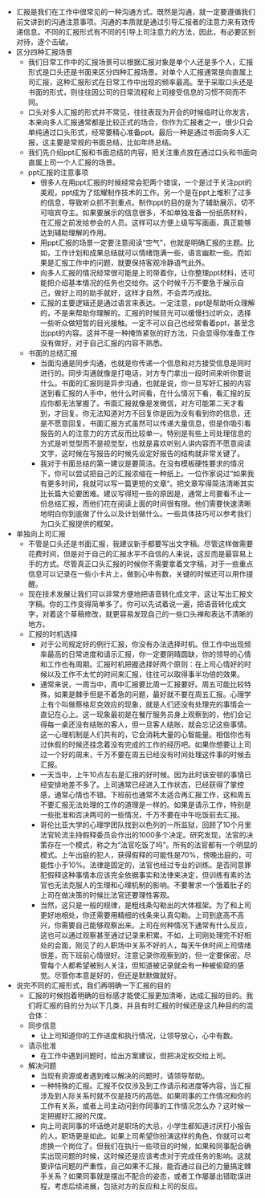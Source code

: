 - 汇报是我们在工作中很常见的一种沟通方式。既然是沟通，就一定要遵循我们前文讲到的沟通注意事项。沟通的本质就是通过引导汇报者的注意力来有效传递信息。不同的汇报形式有不同的引导上司注意力的方法，因此，有必要区别对待，逐个击破。
- 区分四种汇报场景
    - 我们日常工作中的汇报场景可以根据汇报对象是单个人还是多个人，汇报形式是口头还是书面来区分四种汇报场景。对单个人汇报通常是向直属上司汇报，这种汇报形式在日常工作中出现的频率最高。至于采取口头还是书面的形式，则往往因公司的日常流程和上司接受信息的习惯不同而不同。
    - 口头对多人汇报的形式并不常见，往往表现为开会的时候临时让你发言，本来向多人汇报通常都是比较正式的场合，你作为汇报者之一，很少只会单纯通过口头形式，经常要精心准备ppt。最后一种是通过书面向多人汇报，这主要是常规的书面总结，比如年终总结。
    - 我们先介绍ppt汇报和书面总结的内容，把关注重点放在通过口头和书面向直属上司一个人汇报的场景。
    - ppt汇报的注意事项
        - 很多人在用ppt汇报的时候经常会犯两个错误，一个是过于关注ppt的美观，ppt成为了炫耀制作技术的工作。另一个是在ppt上堆积了过多的信息，导致听众抓不到重点。制作ppt的目的是为了辅助展示，切不可喧宾夺主。如果要展示的信息很多，不如单独准备一份纸质材料，在汇报之前发给参会的人员。这样可以方便上级写写画画，真正能够达到辅助理解的作用。
        - 用ppt汇报的场景一定要注意阅读“空气”，也就是明确汇报的主题。比如，工作计划和成果总结就可以情绪饱满一些，语言幽默一些。而如果是汇报工作中的问题，就要保持客观冷静语气此外。
        - 向多人汇报的情况经常很可能是上司带着你，让你整理ppt材料，还可能把介绍基本情况的任务也交给你。这个时候千万不要急于展示自己，做好上司的助手就好，这样才自然，不会弄巧成拙。
        - 汇报的主要逻辑还是通过语言来表达。一定注意，ppt是帮助听众理解的，不是来帮助你理解的。汇报的时候目光可以缓慢扫过听众，选择一些听众做短暂的目光接触。一定不可以自己也经常看着ppt，甚至念出ppt的内容。这并不是一种掩饰紧张的好方法，只会显得你准备工作没有做好，对于自己汇报的内容不熟悉。
    - 书面的总结汇报
        - 当面沟通是同步沟通，也就是你传递一个信息和对方接受信息是同时进行的。同步沟通就像是打电话，对方专门拿出一段时间来听你要说什么。书面的汇报则是异步沟通，也就是说，你一旦写好汇报的内容送到看汇报的人手中，他什么时间看，在什么情况下看，看汇报的反应你都无法掌握了。书面汇报就像是发微信，对方可能第二天才看到，才回复。你无法知道对方不回复你是因为没有看到你的信息，还是不愿意回复。书面汇报方式虽然可以传递大量信息，但是你吸引看报告的人的注意力的方式反而比较单一。特别是有些上司处理信息的方式是听觉型而不是视觉型，也就是喜欢听别人讲内容而不愿意阅读文字，这时候在写报告的时候先设定好报告的结构就非常关键了。
        - 我对于书面总结的第一建议是要简洁。在没有模板硬性要求的情况下，你可以尝试把自己的汇报浓缩在一种纸上。一位作家说过“如果我有更多时间，我就可以写一篇更短的文章”。把文章写得简洁清晰其实比长篇大论要困难。建议写得短一些的原因是，通常上司要看不止一份总结汇报，而他们花在阅读上面的时间很有限。他们需要快速清晰地明白你到底做了什么以及计划做什么。一些具体技巧可以参考我们为口头汇报提供的框架。
- 单独向上司汇报
    - 不管是口头还是书面汇报，我建议新手都要写出文字稿。尽管这样做需要花费时间，但是对于自己的汇报水平不自信的人来说，这反而是最容易上手的方式。尽管真正口头汇报的时候你不需要拿着文字稿，对于一些重点信息可以记录在一些小卡片上，做到心中有数，关键的时候还可以用作提醒。
    - 现在技术发展让我们可以非常方便地把语音转化成文字，这让写出汇报文字稿。你的工作变得简单多了。你可以先试着说一遍，把语音转化成文字，对着这个草稿修改，就更容易发现自己的一些口头禅和表达不清晰的地方。
    - 汇报的时机选择
        - 对于公司规定好的例行汇报，你没有办法选择时机。但工作中出现频率最高的日常进度和请示汇报，你一定要阴晴圆缺，你的领导的心情和工作也有周期。汇报时机把握选择好两个原则：在上司心情好的时候以及工作不太忙的时间来汇报，往往可以取得事半功倍的效果。
        - 通常来说，一周当中，周中汇报要比周一汇报要好。周五可能比较特殊，如果是棘手但是不着急的问题，最好就不要在周五汇报。心理学上有个叫做蔡格尼克效应的现象，就是人们还没有处理完的事情会一直记在心上。这一现象最初是在餐厅服务员身上观察到的，他们会记得每一桌还没有结账的客人，但一旦客人结账，就会忘记这些事情。这一心理机制是人们共有的，它会消耗大量的心智能量。相信你也有过休假的时候还挂念着没有完成的工作的经历吧。如果你想要让上司过一个好的周末，千万不要在周五已经没有时间处理这件事的时候去汇报。
        - 一天当中，上午10点左右是汇报的好时候。因为此时该安顿的事情已经安排地差不多了。上司通常已经进入工作状态，已经获得了掌控感，通常心情也不错。下班前也通常不太适合再汇报工作，这和周五不要汇报无法处理的工作的道理是一样的。如果是请示工作，特别是一些批准和否决两可的一些情况，千万不要在中午吃饭前去汇报。
        - 哥伦比亚大学的心理学团队找到以色列的一所监狱，回顾了10个月里法官轮流主持假释委员会作出的1000多个决定。研究发现，法官的决策存在一个模式，称之为“法官吃饭了吗”。所有的法官都有一个明显的模式。上午出庭的犯人，获得假释的可能性是70%，傍晚出庭的，可能性小于10%。法律是固定的，法官也经过专业的训练。是否同意罪犯假释这种事情本应该完全依据事实和法律来决定，但训练有素的法官也无法克服人的生理和心理机制的影响。不要奢求一个饿着肚子的上司在做决策的时候比法官还要理性客观。
        - 当然，这只是一般的规律，是粗线条勾勒出的大体框架。为了和上司更好地相处，你还需要用精细的线条来认真勾勒。上司到底高不高兴，你需要自己能够观察出来。上司在何种情况下通常有什么反应，这也可以通过观察甚至通过记录来积累。不如，上司刚处理完不好相处的会面，刚见了的人职场中关系不好的人，每天午休时间上司情绪很差，而下班前心情很好。注意记录你观察到的，但一定要保密。尽管每个人都希望被别人关注，但知道被记录就会有一种被偷窥的感觉。尽管你本意是好的，但还是默默做就好。
- 说完不同的汇报形式，我们再明确一下汇报的目的
    - 汇报的时候抱着明确的目标感才能使汇报更加清晰，达成汇报的目的。我们将汇报的目的分为以下几类，并且有时汇报的时候还是这几种目的的混合体：
    - 同步信息
        - 让上司知道你的工作进度和执行情况，让领导放心，心中有数。
    - 请示批准
        - 在工作中遇到问题时，给出方案建议，但把决定权交给上司。
    - 解决问题
        - 当现有资源或者遇到难以解决的问题时，请领导帮助。
        - 一种特殊的汇报。汇报不仅仅涉及到工作请示和进度等内容，当汇报涉及到人际关系时就不仅是技巧的高低。如果同事的工作情况和你的工作有关系，或者上司主动问到你同事的工作情况怎么办？这时候一定把握好汇报的尺度。
        - 向上司说同事的坏话绝对是职场的大忌，小学生都知道讨厌打小报告的人，职场更是如此。如果上司希望你扮演这样的角色，你就可以考虑换一个岗位了。但我们在执行一些项目的时候，如果和同事配合确实出现问题的时候，这时候还是应该考虑对于完成任务的影响。这就要评估问题的严重性，自己如果不汇报，能否通过自己的力量搞定棘手关系？如果同事就是摆出不配合的姿态，或者工作屡屡出错耽误进程，考虑后续进展，包括对方的反应和上司的反应。
